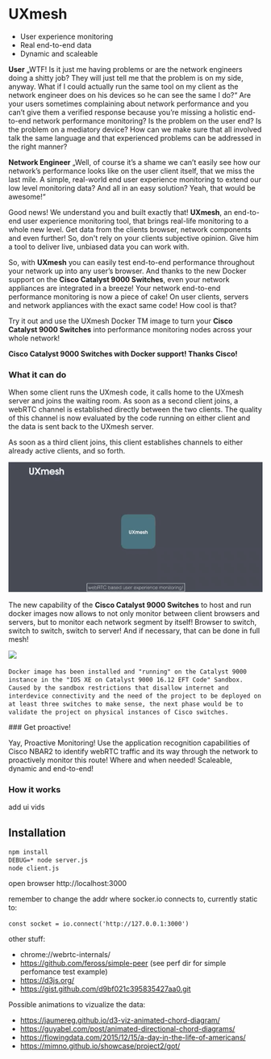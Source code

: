 # UXmesh
* User experience monitoring
* Real end-to-end data
* Dynamic and scaleable


**User**
„WTF! Is it just me having problems or are the network engineers doing a shitty job? They will just tell me that the problem is on my side, anyway. What if I could actually run the same tool on my client as the network engineer does on his devices so he can see the same I do?“
Are your users sometimes complaining about network performance and you can’t give them a verified response because you’re missing a holistic end-to-end network performance monitoring?
Is the problem on the user end? Is the problem on a mediatory device? How can we make sure that all involved talk the same language and that experienced problems can be addressed in the right manner?

**Network Engineer**
„Well, of course it’s a shame we can’t easily see how our network’s performance looks like on the user client itself, that we miss the last mile. A simple, real-world end user experience monitoring to extend our low level monitoring data? And all in an easy solution? Yeah, that would be awesome!“

Good news! We understand you and built exactly that!
**UXmesh**, an end-to-end user experience monitoring tool, that brings real-life monitoring to a whole new level.
Get data from the clients browser, network components and even further!
So, don't rely on your clients subjective opinion. Give him a tool to deliver live, unbiased data you can work with.

So, with **UXmesh** you can easily test end-to-end performance throughout your network up into any user’s browser. And thanks to the new Docker support on the **Cisco Catalyst 9000 Switches**, even your network appliances are integrated in a breeze! Your network end-to-end performance monitoring is now a piece of cake!
On user clients, servers and network appliances with the exact same code! How cool is that?

Try it out and use the UXmesh Docker TM image to turn your **Cisco Catalyst 9000 Switches** into performance monitoring nodes across your whole network!

**Cisco Catalyst 9000 Switches with Docker support! Thanks Cisco!**

### What it can do

When some client runs the UXmesh code, it calls home to the UXmesh server and joins the waiting room. As soon as a second client joins, a webRTC channel is established directly between the two clients. The quality of this channel is now evaluated by the code running on either client and the data is sent back to the UXmesh server.

As soon as a third client joins, this client establishes channels to either already active clients, and so forth.

![](cisco_code4catalyst_gif1.gif)

The new capability of the **Cisco Catalyst 9000 Switches** to host and run docker images now allows to not only monitor between client browsers and servers, but to monitor each network segment by itself! Browser to switch, switch to switch, switch to server!
And if necessary, that can be done in full mesh!

![](cisco_code4catalyst_gif2.gif)
```
Docker image has been installed and "running" on the Catalyst 9000 instance in the "IOS XE on Catalyst 9000 16.12 EFT Code" Sandbox.
Caused by the sandbox restrictions that disallow internet and interdevice connectivity and the need of the project to be deployed on at least three switches to make sense, the next phase would be to validate the project on physical instances of Cisco switches. 
```
### Get proactive!

Yay, Proactive Monitoring! Use the application recognition capabilities of Cisco NBAR2 to identify webRTC traffic and its way through the network to proactively monitor this route! Where and when needed! Scaleable, dynamic and end-to-end!

### How it works
add ui vids


## Installation

```
npm install
DEBUG=* node server.js
node client.js
```

open browser http://localhost:3000

remember to change the addr where socker.io connects to, currently static to:

`const socket = io.connect('http://127.0.0.1:3000')`

other stuff:

  * chrome://webrtc-internals/
  * https://github.com/feross/simple-peer (see perf dir for simple perfomance test example)
  * https://d3js.org/
  * https://gist.github.com/d9bf021c395835427aa0.git

Possible animations to vizualize the data:

  * https://jaumereg.github.io/d3-viz-animated-chord-diagram/
  * https://guyabel.com/post/animated-directional-chord-diagrams/
  * https://flowingdata.com/2015/12/15/a-day-in-the-life-of-americans/
  * https://mimno.github.io/showcase/project2/got/
